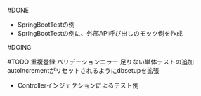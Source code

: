 #DONE
* SpringBootTestの例
* SpringBootTestの例に、外部API呼び出しのモック例を作成

#DOING


#TODO
重複登録
バリデーションエラー
足りない単体テストの追加
autoIncrementがリセットされるようにdbsetupを拡張
* Controllerインジェクションによるテスト例
